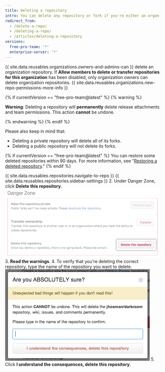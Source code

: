 ```yaml
---
title: Deleting a repository
intro: You can delete any repository or fork if you're either an organization owner or have admin permissions for the repository or fork. Deleting a forked repository does not delete the upstream repository.
redirect_from:
  - /delete-a-repo/
  - /deleting-a-repo/
  - /articles/deleting-a-repository
versions:
  free-pro-team: '*'
  enterprise-server: '*'
---
```


{{ site.data.reusables.organizations.owners-and-admins-can }} delete an organization repository. If **Allow members to delete or transfer repositories for this organization** has been disabled, only organization owners can delete organization repositories. {{ site.data.reusables.organizations.new-repo-permissions-more-info }}

{% if currentVersion == "free-pro-team@latest" %}
{% warning %}

**Warning**: Deleting a repository will **permanently** delete release attachments and team permissions. This action **cannot** be undone.

{% endwarning %}
{% endif %}

Please also keep in mind that:
- Deleting a private repository will delete all of its forks.
- Deleting a public repository will not delete its forks.

{% if currentVersion == "free-pro-team@latest" %}
You can restore some deleted repositories within 90 days. For more information, see "[Restoring a deleted repository](/articles/restoring-a-deleted-repository)."
{% endif %}

{{ site.data.reusables.repositories.navigate-to-repo }}
{{ site.data.reusables.repositories.sidebar-settings }}
2. Under Danger Zone, click **Delete this repository**.
   ![Repository deletion button](/assets/images/help/repository/repo-delete.png)
3. **Read the warnings**.
4. To verify that you're deleting the correct repository, type the name of the repository you want to delete.
   ![Deletion labeling](/assets/images/help/repository/repo-delete-confirmation.png)
5. Click **I understand the consequences, delete this repository**.
